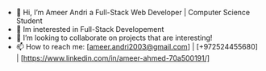 - 👋 Hi, I’m Ameer Andri a Full-Stack Web Developer | Computer Science Student
- 👀 Im ineterested in Full-Stack Developement
- 💞️ I’m looking to collaborate on projects that are interesting!
- 📫 How to reach me: [ameer.andri2003@gmail.com] | [+972524455680] | [https://www.linkedin.com/in/ameer-ahmed-70a500191/]

<!---
ameerkanaaneh/ameerkanaaneh is a ✨ special ✨ repository because its `README.md` (this file) appears on your GitHub profile.
You can click the Preview link to take a look at your changes.
--->
